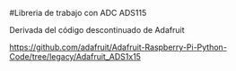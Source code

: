 #Libreria de trabajo con ADC ADS115

Derivada del código descontinuado de Adafruit

https://github.com/adafruit/Adafruit-Raspberry-Pi-Python-Code/tree/legacy/Adafruit_ADS1x15
